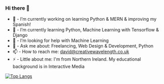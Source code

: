 ### Hi there 👋

- 🔭  -  I’m currently working on learning Python & MERN & improving my Spanish!
- 🌱  -  I’m currently learning Python, Machine Learning with Tensorflow & Django
- 🤔  -  I’m looking for help with Machine Learning
- 💬  -  Ask me about: Freelancing, Web Design & Development, Python
- 📫  -  How to reach me: david@creativewavelength.co.uk 
- ⚡ -  Little about me: I'm from Northern Ireland. My educational background is in Interactive Media 


[![Top Langs](https://github-readme-stats.vercel.app/api/top-langs/?username=cwavedave&layout=compact)](https://github.com/cwavedave/github-readme-stats)

